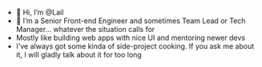 - 👋  Hi, I’m @Lail
- 👀  I’m a Senior Front-end Engineer and sometimes Team Lead or Tech Manager... whatever the situation calls for
- Mostly like building web apps with nice UI and mentoring newer devs
- I've always got some kinda of side-project cooking. If you ask me about it, I will gladly talk about it for too long

<!---
Lail/Lail is a ✨ special ✨ repository because its `README.md` (this file) appears on your GitHub profile.
You can click the Preview link to take a look at your changes.
--->
